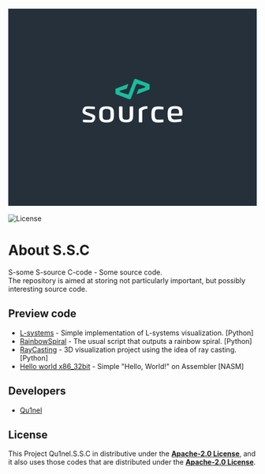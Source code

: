 <p align="center">
  <img src="https://github.com/Qu1nel/S.S.C/blob/github/.github/source.png" height=400px />
</p>
<img src="https://img.shields.io/github/license/Qu1nel/S.S.C?color=g" alt="License" />

# About S.S.C

S-some S-source C-code - Some source code.\
The repository is aimed at storing not particularly important, but possibly interesting source code.

## Preview code

- [L-systems](src/Python/L-systems/) - Simple implementation of L-systems visualization. [Python]
- [RainbowSpiral](src/Python/RainbowSpiral) - The usual script that outputs a rainbow spiral. [Python]
- [RayCasting](src/Python/RayCasting) - 3D visualization project using the idea of ray casting. [Python]
- [Hello world x86_32bit](src/Assembly/Hello_world_x86_32) - Simple "Hello, World!" on Assembler [NASM]

## Developers

- [Qu1nel](https://github.com/Qu1nel)

## License

This Project Qu1nel.S.S.C in distributive under the **[Apache-2.0 License](./LICENSE)**, and it also uses those codes that are
distributed under the **[Apache-2.0 License](./LICENSE)**.
